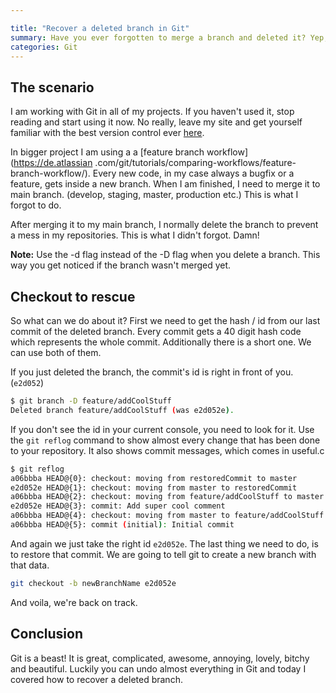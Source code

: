 ```yaml
---

title: "Recover a deleted branch in Git"
summary: Have you ever forgotten to merge a branch and deleted it? Yep, I did it. But don't panic, fortunately there is an easy way to recover that data.
categories: Git
---
```


## The scenario
I am working with Git in all of my projects. If you haven't used it, stop reading and start using it now. No really, 
leave my site and get yourself familiar with the best version control ever
[here](https://www.atlassian.com/git/tutorials/setting-up-a-repository).

In bigger project I am using a a [feature branch workflow](https://de.atlassian
.com/git/tutorials/comparing-workflows/feature-branch-workflow/). Every new code, in my case always a bugfix or a 
    feature, gets inside a new branch. When I am finished, I need to merge it to main branch. (develop, staging, master,
     production etc.) This is what I forgot to do.
     
 After merging it to my main branch, I normally delete the branch to prevent a mess in my repositories. This is what I 
    didn't forgot. Damn!
    
<div class="blognote"><strong>Note:</strong> Use the -d flag instead of the -D flag when you delete a branch. This 
    way you get noticed if the branch wasn't merged yet.</div>

## Checkout to rescue

So what can we do about it? First we need to get the hash / id from our last commit of the deleted branch. Every commit 
gets a 40 digit hash code which represents the whole commit. Additionally there is a short one. We can use 
both of them.

If you just deleted the branch, the commit's id is right in front of you. (`e2d052`)

```bash
$ git branch -D feature/addCoolStuff 
Deleted branch feature/addCoolStuff (was e2d052e).
```

If you don't see the id in your current console, you need to look for it. Use the `git reflog` command to show almost 
every change that has been done to your repository. It also shows commit messages, which comes in useful.c

```bash
$ git reflog
a06bbba HEAD@{0}: checkout: moving from restoredCommit to master
e2d052e HEAD@{1}: checkout: moving from master to restoredCommit
a06bbba HEAD@{2}: checkout: moving from feature/addCoolStuff to master
e2d052e HEAD@{3}: commit: Add super cool comment
a06bbba HEAD@{4}: checkout: moving from master to feature/addCoolStuff
a06bbba HEAD@{5}: commit (initial): Initial commit
```

And again we just take the right id `e2d052e`. The last thing we need to do, is to restore that commit. We are going to 
tell git to create a new branch with that data.

```bash
git checkout -b newBranchName e2d052e
```

And voila, we're back on track.
  
## Conclusion

Git is a beast! It is great, complicated, awesome, annoying, lovely, bitchy and beautiful. Luckily you can undo almost 
everything in Git and today I covered how to recover a deleted branch.
    
